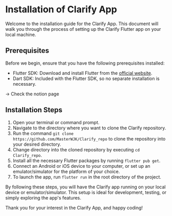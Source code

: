 # Installation of Clarify App

Welcome to the installation guide for the Clarify App. This document will walk you through the process of setting up the Clarify Flutter app on your local machine. 
## Prerequisites
Before we begin, ensure that you have the following prerequisites installed:
- Flutter SDK: Download and install Flutter from the [official website](https://flutter.dev).
- Dart SDK: Included with the Flutter SDK, so no separate installation is necessary.

-> Check the notion page

## Installation Steps
1. Open your terminal or command prompt.
2. Navigate to the directory where you want to clone the Clarify repository.
3. Run the command `git clone https://github.com/MasterWJK/Clarify_repo` to clone the repository into your desired directory.
4. Change directory into the cloned repository by executing `cd Clarify_repo`.
5. Install all the necessary Flutter packages by running `flutter pub get`.
6. Connect an Android or iOS device to your computer, or set up an emulator/simulator for the platform of your choice.
7. To launch the app, run `flutter run` in the root directory of the project.

By following these steps, you will have the Clarify app running on your local device or emulator/simulator. This setup is ideal for development, testing, or simply exploring the app's features.

Thank you for your interest in the Clarify App, and happy coding!
